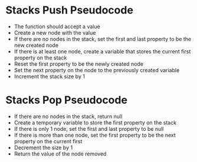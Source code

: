 # Stacks Push Pseudocode
* The function should accept a value
* Create a new node with the value
* If there are no nodes in the stack, set the first and last property to be the new created node
* If there is at least one node, create a variable that stores the current first property on the stack
* Reset the first property to be the newly created node
* Set the next property on the node to the previously created variable 
* Increment the stack size by 1

# Stacks Pop Pseudocode
* If there are no nodes in the stack, return null
* Create a temporary variable to store the first property on the stack
* If there is only 1 node, set the first and last property to be null
* If there is more than one node, set the first property to be the next property on the current first
* Decrement the size by 1
* Return the value of the node removed
